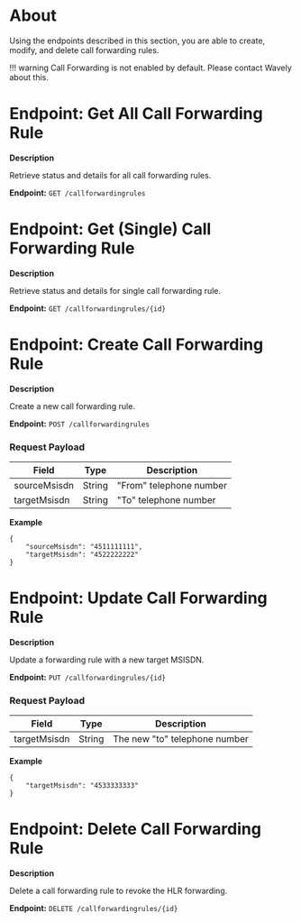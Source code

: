 # About
Using the endpoints described in this section, you are able to create, modify, and delete call forwarding rules.

!!! warning
    Call Forwarding is not enabled by default. Please contact Wavely about this.

# Endpoint: Get All Call Forwarding Rule

**Description**

Retrieve status and details for all call forwarding rules.

**Endpoint:** `GET /callforwardingrules`

# Endpoint: Get (Single) Call Forwarding Rule

**Description**

Retrieve status and details for single call forwarding rule.

**Endpoint:** `GET /callforwardingrules/{id}`

# Endpoint: Create Call Forwarding Rule

**Description**

Create a new call forwarding rule.

**Endpoint:** `POST /callforwardingrules`

<h3>Request Payload</h3>

Field        | Type          | Description
------------ | ------------- | ------------
sourceMsisdn | String | "From" telephone number
targetMsisdn | String | "To" telephone number  

**Example**

```
{
	"sourceMsisdn": "4511111111",
	"targetMsisdn": "4522222222"
}
```

# Endpoint: Update Call Forwarding Rule

**Description**

Update a forwarding rule with a new target MSISDN.

**Endpoint:** `PUT /callforwardingrules/{id}`

<h3>Request Payload</h3>

Field        | Type          | Description
------------ | ------------- | ------------
targetMsisdn | String | The new "to" telephone number  

**Example**

```
{
	"targetMsisdn": "4533333333"
}
```

# Endpoint: Delete Call Forwarding Rule

**Description**

Delete a call forwarding rule to revoke the HLR forwarding.

**Endpoint:** `DELETE /callforwardingrules/{id}`

